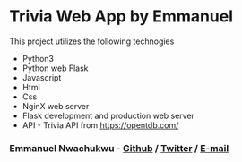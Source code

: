 # Trivia Web App by Emmanuel

This project utilizes the following technogies

- Python3
- Python web Flask
- Javascript
- Html
- Css
- NginX web server
- Flask development and production web server
- API - Trivia API from <https://opentdb.com/>

### Emmanuel Nwachukwu - [Github](https://github.com/emmanex0121) / [Twitter](https://twitter.com/PHXKHEED) / [E-mail](emmax0121@gmail.com)
